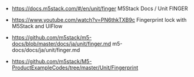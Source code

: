 
- https://docs.m5stack.com/#/en/unit/finger
  M5Stack Docs / Unit FINGER

- https://www.youtube.com/watch?v=PN6thkTXB9c
  Fingerprint lock with M5Stack and UIFlow

- https://github.com/m5stack/m5-docs/blob/master/docs/ja/unit/finger.md
  m5-docs/docs/ja/unit/finger.md

- https://github.com/m5stack/M5-ProductExampleCodes/tree/master/Unit/Fingerprint
